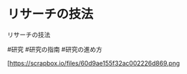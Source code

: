 # リサーチの技法
リサーチの技法

#研究 #研究の指南 #研究の進め方

[https://scrapbox.io/files/60d9ae155f32ac002226d869.png





